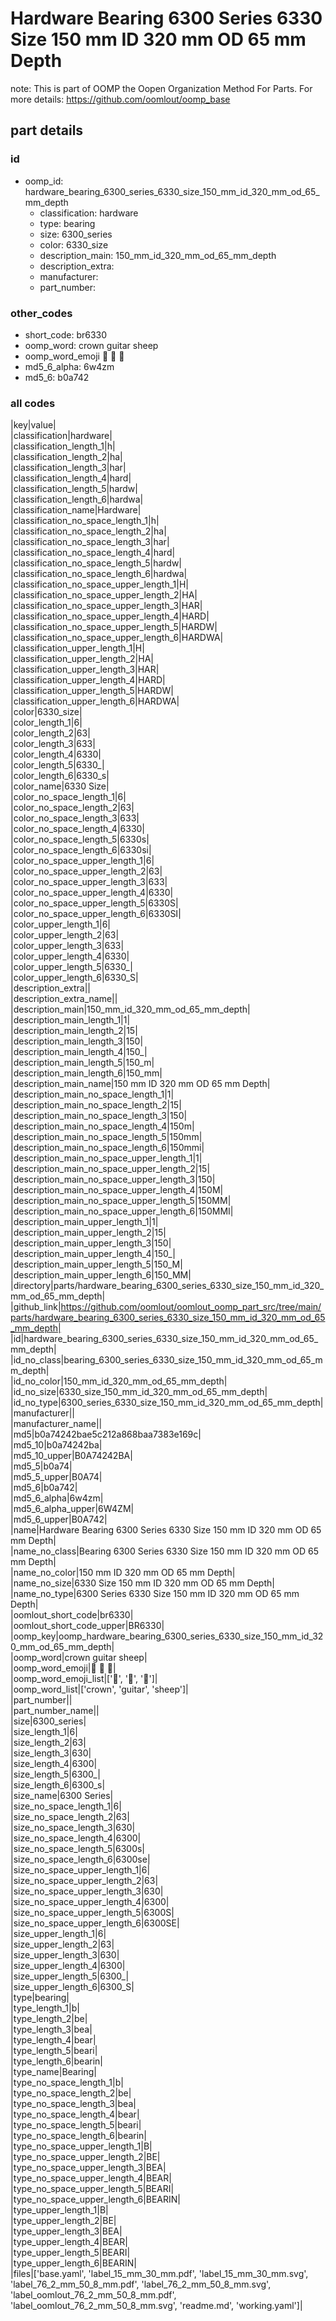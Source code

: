 # Hardware Bearing 6300 Series 6330 Size 150 mm ID 320 mm OD 65 mm Depth  

note: This is part of OOMP the Oopen Organization Method For Parts. For more details: https://github.com/oomlout/oomp_base

##  part details





### id
* oomp_id: hardware_bearing_6300_series_6330_size_150_mm_id_320_mm_od_65_mm_depth
  * classification: hardware
  * type: bearing
  * size: 6300_series
  * color: 6330_size
  * description_main: 150_mm_id_320_mm_od_65_mm_depth
  * description_extra: 
  * manufacturer: 
  * part_number: 

### other_codes
* short_code: br6330
* oomp_word: crown guitar sheep
* oomp_word_emoji :crown: :guitar: :sheep:
* md5_6_alpha: 6w4zm
* md5_6: b0a742

### all codes 
|key|value|  
|classification|hardware|  
|classification_length_1|h|  
|classification_length_2|ha|  
|classification_length_3|har|  
|classification_length_4|hard|  
|classification_length_5|hardw|  
|classification_length_6|hardwa|  
|classification_name|Hardware|  
|classification_no_space_length_1|h|  
|classification_no_space_length_2|ha|  
|classification_no_space_length_3|har|  
|classification_no_space_length_4|hard|  
|classification_no_space_length_5|hardw|  
|classification_no_space_length_6|hardwa|  
|classification_no_space_upper_length_1|H|  
|classification_no_space_upper_length_2|HA|  
|classification_no_space_upper_length_3|HAR|  
|classification_no_space_upper_length_4|HARD|  
|classification_no_space_upper_length_5|HARDW|  
|classification_no_space_upper_length_6|HARDWA|  
|classification_upper_length_1|H|  
|classification_upper_length_2|HA|  
|classification_upper_length_3|HAR|  
|classification_upper_length_4|HARD|  
|classification_upper_length_5|HARDW|  
|classification_upper_length_6|HARDWA|  
|color|6330_size|  
|color_length_1|6|  
|color_length_2|63|  
|color_length_3|633|  
|color_length_4|6330|  
|color_length_5|6330_|  
|color_length_6|6330_s|  
|color_name|6330 Size|  
|color_no_space_length_1|6|  
|color_no_space_length_2|63|  
|color_no_space_length_3|633|  
|color_no_space_length_4|6330|  
|color_no_space_length_5|6330s|  
|color_no_space_length_6|6330si|  
|color_no_space_upper_length_1|6|  
|color_no_space_upper_length_2|63|  
|color_no_space_upper_length_3|633|  
|color_no_space_upper_length_4|6330|  
|color_no_space_upper_length_5|6330S|  
|color_no_space_upper_length_6|6330SI|  
|color_upper_length_1|6|  
|color_upper_length_2|63|  
|color_upper_length_3|633|  
|color_upper_length_4|6330|  
|color_upper_length_5|6330_|  
|color_upper_length_6|6330_S|  
|description_extra||  
|description_extra_name||  
|description_main|150_mm_id_320_mm_od_65_mm_depth|  
|description_main_length_1|1|  
|description_main_length_2|15|  
|description_main_length_3|150|  
|description_main_length_4|150_|  
|description_main_length_5|150_m|  
|description_main_length_6|150_mm|  
|description_main_name|150 mm ID 320 mm OD 65 mm Depth|  
|description_main_no_space_length_1|1|  
|description_main_no_space_length_2|15|  
|description_main_no_space_length_3|150|  
|description_main_no_space_length_4|150m|  
|description_main_no_space_length_5|150mm|  
|description_main_no_space_length_6|150mmi|  
|description_main_no_space_upper_length_1|1|  
|description_main_no_space_upper_length_2|15|  
|description_main_no_space_upper_length_3|150|  
|description_main_no_space_upper_length_4|150M|  
|description_main_no_space_upper_length_5|150MM|  
|description_main_no_space_upper_length_6|150MMI|  
|description_main_upper_length_1|1|  
|description_main_upper_length_2|15|  
|description_main_upper_length_3|150|  
|description_main_upper_length_4|150_|  
|description_main_upper_length_5|150_M|  
|description_main_upper_length_6|150_MM|  
|directory|parts/hardware_bearing_6300_series_6330_size_150_mm_id_320_mm_od_65_mm_depth|  
|github_link|https://github.com/oomlout/oomlout_oomp_part_src/tree/main/parts/hardware_bearing_6300_series_6330_size_150_mm_id_320_mm_od_65_mm_depth|  
|id|hardware_bearing_6300_series_6330_size_150_mm_id_320_mm_od_65_mm_depth|  
|id_no_class|bearing_6300_series_6330_size_150_mm_id_320_mm_od_65_mm_depth|  
|id_no_color|150_mm_id_320_mm_od_65_mm_depth|  
|id_no_size|6330_size_150_mm_id_320_mm_od_65_mm_depth|  
|id_no_type|6300_series_6330_size_150_mm_id_320_mm_od_65_mm_depth|  
|manufacturer||  
|manufacturer_name||  
|md5|b0a74242bae5c212a868baa7383e169c|  
|md5_10|b0a74242ba|  
|md5_10_upper|B0A74242BA|  
|md5_5|b0a74|  
|md5_5_upper|B0A74|  
|md5_6|b0a742|  
|md5_6_alpha|6w4zm|  
|md5_6_alpha_upper|6W4ZM|  
|md5_6_upper|B0A742|  
|name|Hardware Bearing 6300 Series 6330 Size 150 mm ID 320 mm OD 65 mm Depth|  
|name_no_class|Bearing 6300 Series 6330 Size 150 mm ID 320 mm OD 65 mm Depth|  
|name_no_color|150 mm ID 320 mm OD 65 mm Depth|  
|name_no_size|6330 Size 150 mm ID 320 mm OD 65 mm Depth|  
|name_no_type|6300 Series 6330 Size 150 mm ID 320 mm OD 65 mm Depth|  
|oomlout_short_code|br6330|  
|oomlout_short_code_upper|BR6330|  
|oomp_key|oomp_hardware_bearing_6300_series_6330_size_150_mm_id_320_mm_od_65_mm_depth|  
|oomp_word|crown guitar sheep|  
|oomp_word_emoji|:crown: :guitar: :sheep:|  
|oomp_word_emoji_list|[':crown:', ':guitar:', ':sheep:']|  
|oomp_word_list|['crown', 'guitar', 'sheep']|  
|part_number||  
|part_number_name||  
|size|6300_series|  
|size_length_1|6|  
|size_length_2|63|  
|size_length_3|630|  
|size_length_4|6300|  
|size_length_5|6300_|  
|size_length_6|6300_s|  
|size_name|6300 Series|  
|size_no_space_length_1|6|  
|size_no_space_length_2|63|  
|size_no_space_length_3|630|  
|size_no_space_length_4|6300|  
|size_no_space_length_5|6300s|  
|size_no_space_length_6|6300se|  
|size_no_space_upper_length_1|6|  
|size_no_space_upper_length_2|63|  
|size_no_space_upper_length_3|630|  
|size_no_space_upper_length_4|6300|  
|size_no_space_upper_length_5|6300S|  
|size_no_space_upper_length_6|6300SE|  
|size_upper_length_1|6|  
|size_upper_length_2|63|  
|size_upper_length_3|630|  
|size_upper_length_4|6300|  
|size_upper_length_5|6300_|  
|size_upper_length_6|6300_S|  
|type|bearing|  
|type_length_1|b|  
|type_length_2|be|  
|type_length_3|bea|  
|type_length_4|bear|  
|type_length_5|beari|  
|type_length_6|bearin|  
|type_name|Bearing|  
|type_no_space_length_1|b|  
|type_no_space_length_2|be|  
|type_no_space_length_3|bea|  
|type_no_space_length_4|bear|  
|type_no_space_length_5|beari|  
|type_no_space_length_6|bearin|  
|type_no_space_upper_length_1|B|  
|type_no_space_upper_length_2|BE|  
|type_no_space_upper_length_3|BEA|  
|type_no_space_upper_length_4|BEAR|  
|type_no_space_upper_length_5|BEARI|  
|type_no_space_upper_length_6|BEARIN|  
|type_upper_length_1|B|  
|type_upper_length_2|BE|  
|type_upper_length_3|BEA|  
|type_upper_length_4|BEAR|  
|type_upper_length_5|BEARI|  
|type_upper_length_6|BEARIN|  
|files|['base.yaml', 'label_15_mm_30_mm.pdf', 'label_15_mm_30_mm.svg', 'label_76_2_mm_50_8_mm.pdf', 'label_76_2_mm_50_8_mm.svg', 'label_oomlout_76_2_mm_50_8_mm.pdf', 'label_oomlout_76_2_mm_50_8_mm.svg', 'readme.md', 'working.yaml']|  
